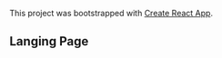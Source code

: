 This project was bootstrapped with [Create React App](https://github.com/facebook/create-react-app).

## Langing Page
